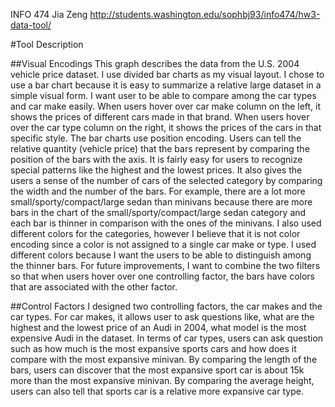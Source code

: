 INFO 474 
Jia Zeng
http://students.washington.edu/sophbj93/info474/hw3-data-tool/

#Tool Description

##Visual Encodings
This graph describes the data from the U.S. 2004 vehicle price dataset. I use divided bar charts as my visual layout. I chose to use a bar chart because it is easy to summarize a relative large dataset in a simple visual form. I want user to be able to compare among the car types and car make easily. When users hover over car make column on the left, it shows the prices of different cars made in that brand. When users hover over the car type column on the right, it shows the prices of the cars in that specific style. The bar charts use position encoding. Users can tell the relative quantity (vehicle price) that the bars represent by comparing the position of the bars with the axis. It is fairly easy for users to recognize special patterns like the highest and the lowest prices. It also gives the users a sense of the number of cars of the selected category by comparing the width and the number of the bars. For example, there are a lot more small/sporty/compact/large sedan than minivans because there are more bars in the chart of the small/sporty/compact/large sedan category and each bar is thinner in comparison with the ones of the minivans. I also used different colors for the categories, however I believe that it is not color encoding since a color is not assigned to a single car make or type. I used different colors because I want the users to be able to distinguish among the thinner bars. For future improvements, I want to combine the two filters so that when users hover over one controlling factor, the bars have colors that are associated with the other factor.

##Control Factors
I designed two controlling factors, the car makes and the car types. For car makes, it allows user to ask questions like, what are the highest and the lowest price of an Audi in 2004, what model is the most expensive Audi in the dataset. In terms of car types, users can ask question such as how much is the most expansive sports cars and how does it compare with the most expansive minivan. By comparing the length of the bars, users can discover that the most expansive sport car is about 15k more than the most expansive minivan. By comparing the average height, users can also tell that sports car is a relative more expansive car type.  
